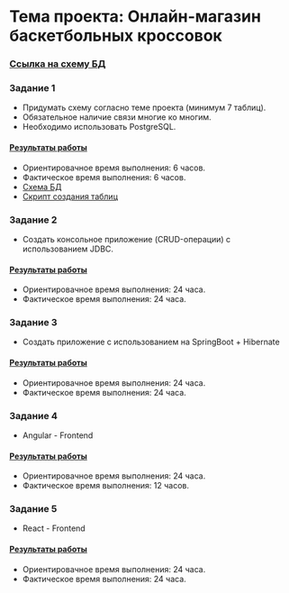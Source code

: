 # Тема проекта: Онлайн-магазин баскетбольных кроссовок

### [Ссылка на схему БД](https://github.com/vvkhil/Practice/tree/master/firstTask/bd.drawio.png "Схема БД - Онлайн-магазин баскетбольных кроссовок")

### Задание 1
* Придумать схему согласно теме проекта (минимум 7 таблиц). 
* Обязательное наличие связи многие ко многим. 
* Необходимо использовать PostgreSQL.

#### [Результаты работы](https://github.com/vvkhil/Practice/tree/master/firstTask "Схема БД и скрипты")
* Ориентировачное время выполнения: 6 часов.
* Фактическое время выполнения: 6 часов.
* [Схема БД](https://github.com/vvkhil/Practice/tree/master/firstTask/bd.drawio.png)
* [Скрипт создания таблиц](https://github.com/vvkhil/Practice/tree/master/firstTask/scripts.sql)

### Задание 2
* Создать консольное приложение (CRUD-операции) с использованием JDBC.

#### [Результаты работы](https://github.com/vvkhil/Practice/tree/master/secondTask "JDBC приложение")
* Ориентировачное время выполнения: 24 часа.
* Фактическое время выполнения: 24 часа.

### Задание 3
* Создать приложение с использованием на SpringBoot + Hibernate

#### [Результаты работы](https://github.com/vvkhil/Practice/tree/master/thirdTask "Java Spring приложение")
* Ориентировачное время выполнения: 24 часа.
* Фактическое время выполнения: 24 часа.

### Задание 4
* Angular - Frontend

#### [Результаты работы](https://github.com/vvkhil/Practice/tree/master/angular-proj "Angular приложение")
* Ориентировачное время выполнения: 24 часа.
* Фактическое время выполнения: 12 часов.

### Задание 5
* React - Frontend

#### [Результаты работы](https://github.com/vvkhil/Practice/tree/master/react-proj "React приложение")
* Ориентировачное время выполнения: 24 часа.
* Фактическое время выполнения: 24 часа.